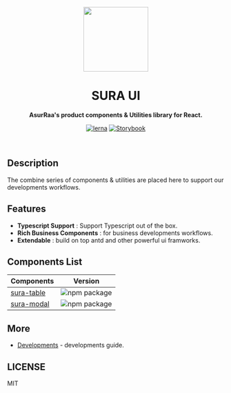 <p align="center">
  <img width="150" src="https://avatars.githubusercontent.com/u/62465909?s=400&u=b543f5c67f4bafb214e9064ac95de21e35daf2d9&v=4">
</p>
<h1 align="center"> SURA UI </h1>
<p align="center">
  <b >AsurRaa's product components & Utilities library for React.</b>
</p>

<div align="center">
  
  [![lerna](https://img.shields.io/badge/maintained%20with-lerna-cc00ff.svg)](https://lerna.js.org/)
  [![Storybook](https://cdn.jsdelivr.net/gh/storybookjs/brand@master/badge/badge-storybook.svg)](https://asurraa.github.io/sura-ui/)
  
  </div>
<br>

## Description

The combine series of components & utilities are placed here to support our developments workflows.

## Features

- **Typescript Support** : Support Typescript out of the box.
- **Rich Business Components** :  for business developments workflows.
- **Extendable** :  build on top antd and other powerful ui framworks.


## Components List 
|Components| Version |
|--|--|
| [sura-table](https://github.com/asurraa/sura-ui/tree/master/packages/table) | ![npm package](https://img.shields.io/npm/v/@asurraa/sura-ui-table.svg?style=flat-square?style=flat-square) |
| [sura-modal](https://github.com/asurraa/sura-ui/tree/master/packages/modal) | ![npm package](https://img.shields.io/npm/v/@asurraa/sura-ui-modal.svg?style=flat-square?style=flat-square)


## More

- [Developments](https://github.com/asurraa/sura-ui/blob/master/guides/development.guide.md) - developments guide.

## LICENSE

MIT
